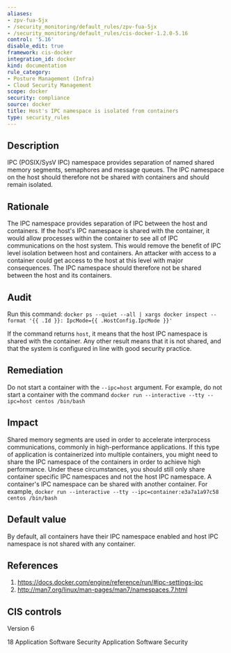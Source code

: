 ```yaml
---
aliases:
- zpv-fua-5jx
- /security_monitoring/default_rules/zpv-fua-5jx
- /security_monitoring/default_rules/cis-docker-1.2.0-5.16
control: '5.16'
disable_edit: true
framework: cis-docker
integration_id: docker
kind: documentation
rule_category:
- Posture Management (Infra)
- Cloud Security Management
scope: docker
security: compliance
source: docker
title: Host's IPC namespace is isolated from containers
type: security_rules
---
```


## Description

IPC (POSIX/SysV IPC) namespace provides separation of named shared memory segments, semaphores and message queues. The IPC namespace on the host should therefore not be shared with containers and should remain isolated.

## Rationale

The IPC namespace provides separation of IPC between the host and containers. If the host's IPC namespace is shared with the container, it would allow processes within the container to see all of IPC communications on the host system. This would remove the benefit of IPC level isolation between host and containers. An attacker with access to a container could get access to the host at this level with major consequences. The IPC namespace should therefore not be shared between the host and its containers.

## Audit

Run this command: `docker ps --quiet --all | xargs docker inspect --format '{{ .Id }}: IpcMode={{ .HostConfig.IpcMode }}'` 

If the command returns `host`, it means that the host IPC namespace is shared with the container. Any other result means that it is not shared, and that the system is configured in line with good security practice.

## Remediation

Do not start a container with the `--ipc=host` argument. For example, do not start a container with the command `docker run --interactive --tty --ipc=host centos /bin/bash`

## Impact

Shared memory segments are used in order to accelerate interprocess communications, commonly in high-performance applications. If this type of application is containerized into multiple containers, you might need to share the IPC namespace of the containers in order to achieve high performance. Under these circumstances, you should still only share container specific IPC namespaces and not the host IPC namespace. A container's IPC namespace can be shared with another container. For example, `docker run --interactive --tty --ipc=container:e3a7a1a97c58 centos /bin/bash`

## Default value

By default, all containers have their IPC namespace enabled and host IPC namespace is not shared with any container.

## References

1. https://docs.docker.com/engine/reference/run/#ipc-settings-ipc
2. http://man7.org/linux/man-pages/man7/namespaces.7.html

## CIS controls

Version 6

18 Application Software Security Application Software Security
